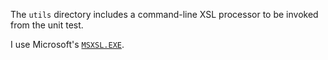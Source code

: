 The `utils` directory includes a command-line XSL processor to be invoked from the unit test. 

I use Microsoft's [`MSXSL.EXE`](https://www.microsoft.com/en-us/download/details.aspx?id=21714). 